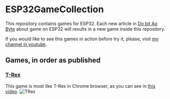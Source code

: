 # ESP32GameCollection
This repository contains games for ESP32. Each new article in [Do bit Ao Byte](https://www.dobitaobyte.com.br) about game on ESP32 will results in a new game inside this repository.

If you would like to see this games in action before try it, please, visit [my channel in youtube](https://youtube.com/dobitaobytebrasil).

## Games, in order as published

### [__T-Rex__](https://www.dobitaobyte.com.br/jogos-no-esp32-01-t-rex/)
This game is most like T-Rex in Chrome browser, as you can see in [this video](https://youtu.be/msp9Gu8MkHU?sub_confirmation=1).
![TRex](https://i0.wp.com/www.dobitaobyte.com.br/wp-content/uploads/2022/01/jogos-esp32-dobitaobyte.jpg?w=300&ssl=1)


